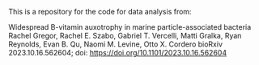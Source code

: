 This is a repository for the code for data analysis from: 

Widespread B-vitamin auxotrophy in marine particle-associated bacteria
Rachel Gregor, Rachel E. Szabo, Gabriel T. Vercelli, Matti Gralka, Ryan Reynolds, Evan B. Qu, Naomi M. Levine, Otto X. Cordero
bioRxiv 2023.10.16.562604; doi: https://doi.org/10.1101/2023.10.16.562604
